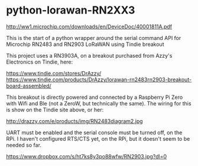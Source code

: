 # python-lorawan-RN2XX3

http://ww1.microchip.com/downloads/en/DeviceDoc/40001811A.pdf

This is the start of a python wrapper around the serial command API for Microchip RN2483 and RN2903 LoRaWAN using Tindie breakout

This project uses a RN3903A, on a breakout purchased from Azzy's Electronics on Tindie, here:

https://www.tindie.com/stores/DrAzzy/
https://www.tindie.com/products/DrAzzy/lorawan-rn2483rn2903-breakout-board-assembled/

This breakout is directly powered and connected by a Raspberry Pi Zero with Wifi and Ble (not a ZeroW, but technically the same).  The wiring for this is show on the Tindie site above, or her:

http://drazzy.com/e/products/img/RN2483diagram2.jpg

UART must be enabled and the serial console must be turned off, on the RPi. I haven't configured RTS/CTS yet, on the RPi, but it doesn't seem to be needed so far.

https://www.dropbox.com/s/ht7ks8y3po88wfw/RN2903.jpg?dl=0 
